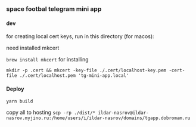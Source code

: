 ### space footbal telegram mini app

#### dev

for creating local cert keys, run in this directory (for macos):

need installed mkcert

`brew install mkcert` for installing

`mkdir -p .cert && mkcert -key-file ./.cert/localhost-key.pem -cert-file ./.cert/localhost.pem 'tg-mini-app.local'`

#### Deploy

`yarn build`

copy all to hosting
`scp -rp ./dist/* ildar-nasrov@ildar-nasrov.myjino.ru:/home/users/i/ildar-nasrov/domains/tgapp.dobromam.ru`
